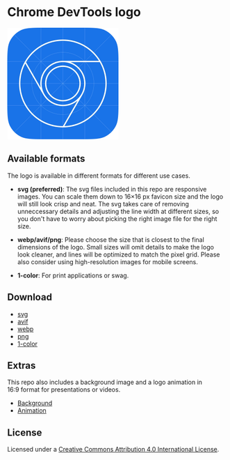 # Chrome DevTools logo

<img src="https://github.com/ChromeDevTools/devtools-logo/blob/master/logos/webp/devtools-square-512.webp" width="256" height="256" alt="DevTools logo"/>

## Available formats

The logo is available in different formats for different use cases.

* **svg (preferred)**: The svg files included in this repo are responsive images. You can scale them down to 16×16&nbsp;px favicon size and the logo will still look crisp and neat. The svg takes care of removing unneccessary details and adjusting the line width at different sizes, so you don't have to worry about picking the right image file for the right size.

* **webp/avif/png**: Please choose the size that is closest to the final dimensions of the logo. Small sizes will omit details to make the logo look cleaner, and lines will be optimized to match the pixel grid. Please also consider using high-resolution images for mobile screens.

* **1-color**: For print applications or swag.

## Download

* [svg](https://github.com/ChromeDevTools/devtools-logo/blob/master/logos/svg)
* [avif](https://github.com/ChromeDevTools/devtools-logo/blob/master/logos/avif)
* [webp](https://github.com/ChromeDevTools/devtools-logo/blob/master/logos/webp)
* [png](https://github.com/ChromeDevTools/devtools-logo/blob/master/logos/png)
* [1-color](https://github.com/ChromeDevTools/devtools-logo/blob/master/logos/1-color)

## Extras

This repo also includes a background image and a logo animation in 16:9&nbsp;format for presentations or videos.

* [Background](https://github.com/ChromeDevTools/devtools-logo/blob/master/background)
* [Animation](https://github.com/ChromeDevTools/devtools-logo/blob/master/animation)

## License

Licensed under a [Creative Commons Attribution 4.0 International License](https://creativecommons.org/licenses/by/4.0/).
